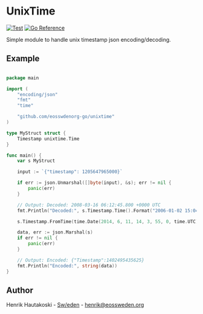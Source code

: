 # UnixTime

[![Test](https://github.com/eosswedenorg-go/unixtime/actions/workflows/test.yml/badge.svg)](https://github.com/eosswedenorg-go/unixtime/actions/workflows/test.yml)
[![Go Reference](https://pkg.go.dev/badge/github.com/eosswedenorg-go/unixtime.svg)](https://pkg.go.dev/github.com/eosswedenorg-go/unixtime)

Simple module to handle unix timestamp json encoding/decoding.

## Example

```go

package main

import (
    "encoding/json"
    "fmt"
    "time"

    "github.com/eosswdenorg-go/unixtime"
)

type MyStruct struct {
    Timestamp unixtime.Time
}

func main() {
    var s MyStruct

    input := `{"timestamp": 1205647965000}`

    if err := json.Unmarshal([]byte(input), &s); err != nil {
        panic(err)
    }

    // Output: Decoded: 2008-03-16 06:12:45.800 +0000 UTC
    fmt.Println("Decoded:", s.Timestamp.Time().Format("2006-01-02 15:04:05.000 -0700 MST"))

    s.Timestamp.FromTime(time.Date(2014, 6, 11, 14, 3, 55, 0, time.UTC).Add(time.Millisecond * 625))

    data, err := json.Marshal(s)
    if err != nil {
        panic(err)
    }

    // Output: Encoded: {"Timestamp":1402495435625}
    fmt.Println("Encoded:", string(data))
}

```

## Author

Henrik Hautakoski - [Sw/eden](https://eossweden.org/) - [henrik@eossweden.org](mailto:henrik@eossweden.org)